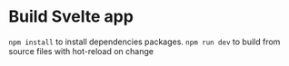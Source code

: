 # Build Svelte app
`npm install` to install dependencies packages.
`npm run dev` to build from source files with hot-reload on change